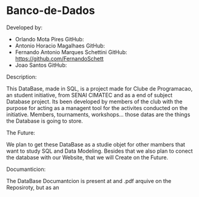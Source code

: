 # Banco-de-Dados

Developed by:
- Orlando Mota Pires GitHub:
- Antonio Horacio Magalhaes GitHub:
- Fernando Antonio Marques Schettini GitHub: https://github.com/FernandoSchett
- Joao Santos GitHub:

Description:

This DataBase, made in SQL, is a project made for Clube de Programacao, an student initiative, from SENAI CIMATEC and as a end of subject Database project. Its been developed by members of the club with the purpose for acting as a managent tool for the activites conducted on the initiative. Members, tournaments, workshops... those datas are the things the Database is going to store.


The Future:

We plan to get these DataBase as a studie objet for other mambers that want to study SQL and Data Modeling.  Besides that we also plan to conect the database with our Website, that we will Create on the Future. 

Documanticion:

The DataBase Documantcion is present at and .pdf arquive on the Reposiroty, but as an 
